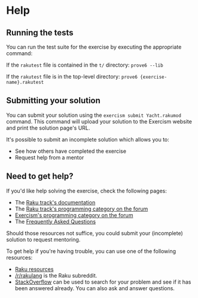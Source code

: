 # Help

## Running the tests

You can run the test suite for the exercise by executing the appropriate command:

If the `rakutest` file is contained in the `t/` directory:
`prove6 --lib`

If the `rakutest` file is in the top-level directory:
`prove6 {exercise-name}.rakutest`

## Submitting your solution

You can submit your solution using the `exercism submit Yacht.rakumod` command.
This command will upload your solution to the Exercism website and print the solution page's URL.

It's possible to submit an incomplete solution which allows you to:

- See how others have completed the exercise
- Request help from a mentor

## Need to get help?

If you'd like help solving the exercise, check the following pages:

- The [Raku track's documentation](https://exercism.org/docs/tracks/raku)
- The [Raku track's programming category on the forum](https://forum.exercism.org/c/programming/raku)
- [Exercism's programming category on the forum](https://forum.exercism.org/c/programming/5)
- The [Frequently Asked Questions](https://exercism.org/docs/using/faqs)

Should those resources not suffice, you could submit your (incomplete) solution to request mentoring.

To get help if you're having trouble, you can use one of the following resources:

- [Raku resources](https://raku.org/resources/)
- [/r/rakulang](https://www.reddit.com/r/rakulang) is the Raku subreddit.
- [StackOverflow](http://stackoverflow.com/questions/tagged/raku) can be used to search for your problem and see if it has been answered already. You can also ask and answer questions.